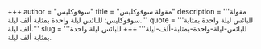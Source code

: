 +++
author = "سوفوكليس"
title = "مقولة سوفوكليس"
description = '''مقولة سوفوكليس: للبائس ليلة واحدة بمثابة ألف ليلة.'''
quote = '''للبائس ليلة واحدة بمثابة ألف ليلة.'''
slug = '''للبائس-ليلة-واحدة-بمثابة-ألف-ليلة'''
+++
للبائس ليلة واحدة بمثابة ألف ليلة.
